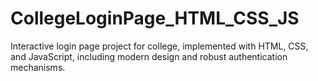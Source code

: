 # CollegeLoginPage_HTML_CSS_JS
Interactive login page project for college, implemented with HTML, CSS, and JavaScript, including modern design and robust authentication mechanisms.
